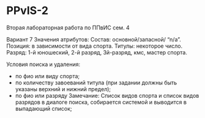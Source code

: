 # PPvIS-2
Вторая лабораторная работа по ППвИС сем. 4

Вариант 7
Значения атрибутов:
Состав: основной/запасной/ “n/a”.
Позиция: в зависимости от вида спорта.
Титулы: некоторое число.
Разряд: 1-й юношеский, 2-й разряд, 3й-разряд, кмс, мастер спорта. 

Условия поиска и удаления:
-	по фио или виду спорта;
-	по количеству завоеваний титула (при задании должны быть указаны верхний и нижний предел);
-	по фио или разряду
Замечание: Список видов спорта и список видов разрядов в диалоге поиска, собирается системой и выводится в выпадающий список;
